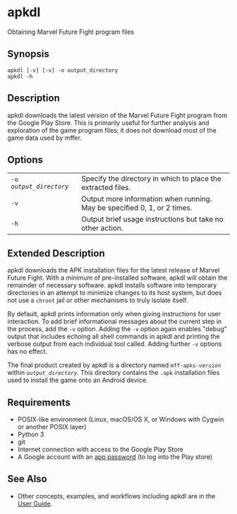 # apkdl

Obtaining Marvel Future Fight program files

## Synopsis

```
apkdl [-v] [-v] -o output_directory
apkdl -h
```

## Description

apkdl downloads the latest version of the Marvel Future Fight program from the
Google Play Store. This is primarily useful for further analysis and exploration
of the game program files; it does not download most of the game data used by
mffer.

## Options

|                           |                                                                          |
| ------------------------- | ------------------------------------------------------------------------ |
| `-o `_`output_directory`_ | Specify the directory in which to place the extracted files.             |
| `-v`                      | Output more information when running. May be specified 0, 1, or 2 times. |
| `-h`                      | Output brief usage instructions but take no other action.                |

## Extended Description

apkdl downloads the APK installation files for the latest
release of Marvel Future Fight. With a minimum of
pre-installed software, apkdl will obtain the remainder of necessary
software. apkdl installs software into temporary directories in an
attempt to minimize changes to its host system, but does not use a `chroot` jail
or other mechanisms to truly isolate itself.

By default, apkdl prints information only when giving instructions for
user interaction. To add brief informational messages about the current step in
the process, add the `-v` option. Adding the `-v` option again enables "debug"
output that includes echoing all shell commands in apkdl and printing
the verbose output from each individual tool called. Adding further `-v` options
has no effect.

The final product created by apkdl is a directory named `mff-apks-`_`version`_
within _`output_directory`_. This directory contains the `.apk` installation
files used to install the game onto an Android device.

## Requirements

-   POSIX-like environment (Linux, macOS/OS X, or Windows with Cygwin or
    another POSIX layer)
-   Python 3
-   git
-   Internet connection with access to the Google Play Store
-   A Google account with an
    [app password](https://support.google.com/accounts/answer/185833) (to log
    into the Play store)

## See Also

-   Other concepts, examples, and workflows including apkdl are in the
    [User Guide](USAGE.md).
